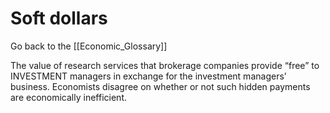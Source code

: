 # Soft dollars

Go back to the [[Economic_Glossary]]


The value of research services that brokerage companies provide “free” to INVESTMENT managers in exchange for the investment managers’ business. Economists disagree on whether or not such hidden payments are economically inefficient.

